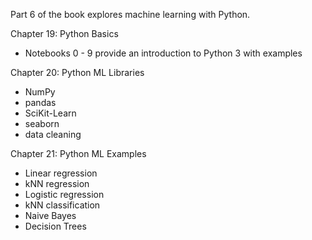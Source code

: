 Part 6 of the book explores machine learning with Python. 

Chapter 19: Python Basics
* Notebooks 0 - 9 provide an introduction to Python 3 with examples

Chapter 20: Python ML Libraries
* NumPy
* pandas
* SciKit-Learn
* seaborn
* data cleaning

Chapter 21: Python ML Examples
* Linear regression
* kNN regression
* Logistic regression
* kNN classification
* Naive Bayes
* Decision Trees

